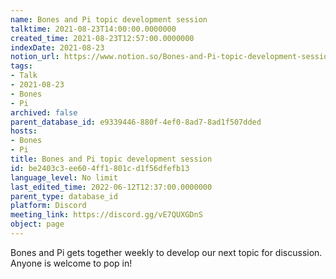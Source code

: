 ```yaml
---
name: Bones and Pi topic development session
talktime: 2021-08-23T14:00:00.0000000
created_time: 2021-08-23T12:57:00.0000000
indexDate: 2021-08-23
notion_url: https://www.notion.so/Bones-and-Pi-topic-development-session-be2403c3ee604ff1801cd1f56dfefb13
tags:
- Talk
- 2021-08-23
- Bones
- Pi
archived: false
parent_database_id: e9339446-880f-4ef0-8ad7-8ad1f507dded
hosts:
- Bones
- Pi
title: Bones and Pi topic development session
id: be2403c3-ee60-4ff1-801c-d1f56dfefb13
language_level: No limit
last_edited_time: 2022-06-12T12:37:00.0000000
parent_type: database_id
platform: Discord
meeting_link: https://discord.gg/vE7QUXGDnS
object: page
---
```


Bones and Pi gets together weekly to develop our next topic for discussion.
Anyone is welcome to pop in!










